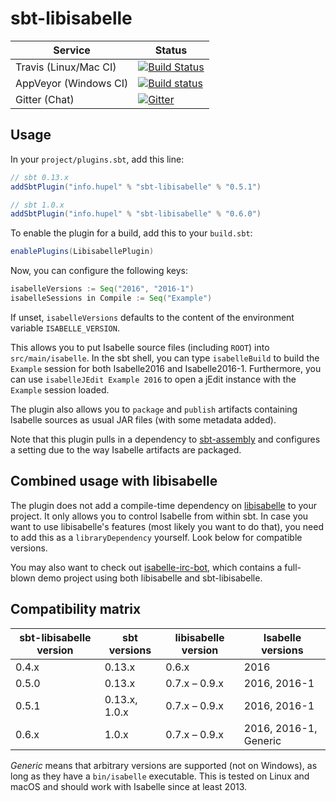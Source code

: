 # sbt-libisabelle

| Service                   | Status |
| ------------------------- | ------ |
| Travis (Linux/Mac CI)     | [![Build Status](https://travis-ci.org/larsrh/sbt-libisabelle.svg?branch=master)](https://travis-ci.org/larsrh/sbt-libisabelle) |
| AppVeyor (Windows CI)     | [![Build status](https://ci.appveyor.com/api/projects/status/upnd09ldkgnu8b0d/branch/master?svg=true)](https://ci.appveyor.com/project/larsrh/sbt-libisabelle/branch/master) |
| Gitter (Chat)             | [![Gitter](https://badges.gitter.im/Join%20Chat.svg)](https://gitter.im/larsrh/libisabelle) |


## Usage

In your `project/plugins.sbt`, add this line:

```scala
// sbt 0.13.x
addSbtPlugin("info.hupel" % "sbt-libisabelle" % "0.5.1")

// sbt 1.0.x
addSbtPlugin("info.hupel" % "sbt-libisabelle" % "0.6.0")
```

To enable the plugin for a build, add this to your `build.sbt`:

```scala
enablePlugins(LibisabellePlugin)
```

Now, you can configure the following keys:

```scala
isabelleVersions := Seq("2016", "2016-1")
isabelleSessions in Compile := Seq("Example")
```

If unset, `isabelleVersions` defaults to the content of the environment variable `ISABELLE_VERSION`.

This allows you to put Isabelle source files (including `ROOT`) into `src/main/isabelle`.
In the sbt shell, you can type `isabelleBuild` to build the `Example` session for both Isabelle2016 and Isabelle2016-1.
Furthermore, you can use `isabelleJEdit Example 2016` to open a jEdit instance with the `Example` session loaded.

The plugin also allows you to `package` and `publish` artifacts containing Isabelle sources as usual JAR files (with some metadata added).

Note that this plugin pulls in a dependency to [sbt-assembly](https://github.com/sbt/sbt-assembly) and configures a setting due to the way Isabelle artifacts are packaged.

## Combined usage with libisabelle

The plugin does not add a compile-time dependency on [libisabelle](https://github.com/larsrh/libisabelle) to your project.
It only allows you to control Isabelle from within sbt.
In case you want to use libisabelle's features (most likely you want to do that), you need to add this as a `libraryDependency` yourself.
Look below for compatible versions.

You may also want to check out [isabelle-irc-bot](https://github.com/larsrh/isabelle-irc-bot), which contains a full-blown demo project using both libisabelle and sbt-libisabelle.

## Compatibility matrix

| sbt-libisabelle version  | sbt versions  | libisabelle version | Isabelle versions     |
| ------------------------ | ------------- | ------------------- | --------------------- |
| 0.4.x                    | 0.13.x        | 0.6.x               | 2016                  |
| 0.5.0                    | 0.13.x        | 0.7.x – 0.9.x       | 2016, 2016-1          |
| 0.5.1                    | 0.13.x, 1.0.x | 0.7.x – 0.9.x       | 2016, 2016-1          |
| 0.6.x                    | 1.0.x         | 0.7.x – 0.9.x       | 2016, 2016-1, Generic |

_Generic_ means that arbitrary versions are supported (not on Windows), as long as they have a `bin/isabelle` executable.
This is tested on Linux and macOS and should work with Isabelle since at least 2013.
